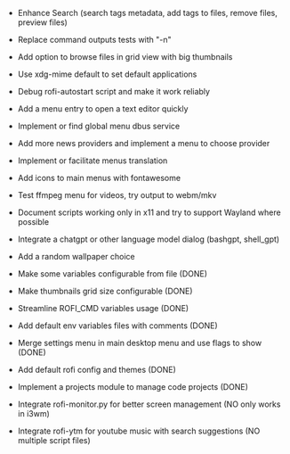- Enhance Search (search tags metadata, add tags to files, remove files, preview files)
- Replace command outputs tests with "-n"
- Add option to browse files in grid view with big thumbnails
- Use xdg-mime default to set default applications
- Debug rofi-autostart script and make it work reliably
- Add a menu entry to open a text editor quickly
- Implement or find global menu dbus service
- Add more news providers and implement a menu to choose provider
- Implement or facilitate menus translation
- Add icons to main menus with fontawesome
- Test ffmpeg menu for videos, try output to webm/mkv
- Document scripts working only in x11 and try to support Wayland where possible
- Integrate a chatgpt or other language model dialog (bashgpt, shell_gpt)
- Add a random wallpaper choice

- Make some variables configurable from file (DONE)
- Make thumbnails grid size configurable (DONE)
- Streamline ROFI_CMD variables usage (DONE)
- Add default env variables files with comments (DONE)
- Merge settings menu in main desktop menu and use flags to show (DONE)
- Add default rofi config and themes (DONE)
- Implement a projects module to manage code projects (DONE)

- Integrate rofi-monitor.py for better screen management (NO only works in i3wm)
- Integrate rofi-ytm for youtube music with search suggestions (NO multiple script files)
